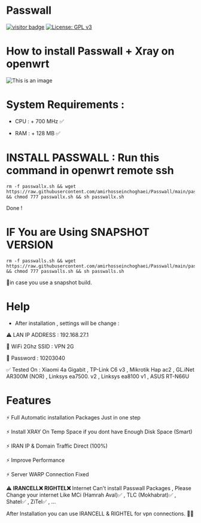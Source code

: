# Passwall
[![visitor badge](https://img.shields.io/badge/Chat%20on-Telegram-blue.svg)](https://t.me/AmirHosseinTSL) [![License: GPL v3](https://img.shields.io/badge/License-GPLv3-blue.svg)](https://www.gnu.org/licenses/gpl-3.0)
# How to install Passwall + Xray on openwrt

![This is an image](https://pars-space.ir/wp-content/uploads/2023/09/v2ray-openwrt.jpg)

# System Requirements :

- CPU : + 700 MHz ✅

- RAM : + 128 MB  ✅


# INSTALL PASSWALL : Run this command in openwrt remote ssh
```
rm -f passwallx.sh && wget https://raw.githubusercontent.com/amirhosseinchoghaei/Passwall/main/passwallx.sh && chmod 777 passwallx.sh && sh passwallx.sh
```
Done !

# IF You are Using SNAPSHOT VERSION
```
rm -f passwalls.sh && wget https://raw.githubusercontent.com/amirhosseinchoghaei/Passwall/main/passwalls.sh && chmod 777 passwalls.sh && sh passwalls.sh
```
📍in case you use a snapshot build.

# Help

- After installation , settings will be change :
 
⚠️ LAN IP ADDRESS : 192.168.27.1

📶 WiFi 2Ghz SSID : VPN 2G

🔑 Password : 10203040


✅ Tested On : Xiaomi 4a Gigabit , TP-Link C6 v3 , Mikrotik Hap ac2 , GL.iNet AR300M (NOR) , Linksys ea7500. v2 , Linksys ea8100 v1 , ASUS RT-N66U

# Features

⚡ Full Automatic installation Packages Just in one step

⚡ Install XRAY On Temp Space if you dont have Enough Disk Space (Smart)

⚡ IRAN IP & Domain Traffic Direct (100%)

⚡ Improve Performance

⚡ Server WARP Connection Fixed

⚠️ **IRANCELL❌**  **RIGHTEL❌** Internet Can't install Passwall Packages , Please Change your internet Like MCi (Hamrah Aval)✅ , TLC (Mokhabrat)✅ , Shatel✅ , ZiTel✅ , ...

After Installation you can use IRANCELL & RIGHTEL for vpn connections. 📶✅
